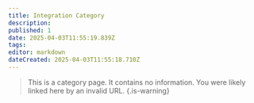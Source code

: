 ```yaml
---
title: Integration Category
description: 
published: 1
date: 2025-04-03T11:55:19.839Z
tags: 
editor: markdown
dateCreated: 2025-04-03T11:55:18.710Z
---
```


> This is a category page. It contains no information. You were likely linked here by an invalid URL.
{.is-warning}